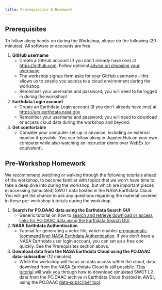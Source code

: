 ```yaml
---
title: Prerequisites & Homework
---
```


## Prerequisites

To follow along hands-on during the Workshop, please do the following (20 minutes). All software or accounts are free.

1. **GitHub username**
    - Create a GitHub account (if you don’t already have one) at <https://github.com>. Follow optional [advice on choosing your username](https://happygitwithr.com/github-acct.html)
    - The workshop signup form asks for your GitHub username - this allows us to enable you access to a cloud environment during the workshop.
    - Remember your username and password; you will need to be logged in during the workshop!
2. **Earthdata Login account** 
    - Create an Earthdata Login account (if you don't already have one) at <https://urs.earthdata.nasa.gov>
    - Remember your username and password; you will need to download or access cloud data during the workshop and beyond.
3. **Get comfortable** 
    - Consider your computer set-up in advance, including an external monitor if possible. You can follow along in Jupyter Hub on your own computer while also watching an instructor demo over WebEx (or equivalent).

## Pre-Workshop Homework

We recommmend watching or walking through the following tutorials ahead of the workshop, to become familiar with topics that we won't have time to take a deep dive into during the workshop, but which are important pieces in accessing (simulated) SWOT data hosted in the NASA Earthdata Cloud. You will get the chance to ask any questions regarding the material covered in these pre-workshop tutorials during the workshop.

1. **Search for PO.DAAC data using the Earthdata Search GUI**
    - Generic tutorial on how to [search and retrieve download or access links for PO.DAAC data using the Earthdata Search GUI](https://github.com/podaac/2022-SWOT-Ocean-Cloud-Workshop/blob/main/tutorials/01_Earthdata_Search.md).
2. **NASA Earthdata Authentication**
    - Tutorial for generating a netrc file, which enables [programmatic (command line) NASA Earthdata Authentication](https://github.com/podaac/2022-SWOT-Ocean-Cloud-Workshop/blob/main/tutorials/02_NASA_Earthdata_Authentication.ipynb). If you don't have a NASA Earthdata user login account, you can set up a free one quickly. See the Prerequisites section above.
3. **Download data from the NASA Earthdata Cloud using the PO.DAAC data-subscriber** (12 minutes) 
    - While the workshop will focus on data access _within_ the cloud, data download from the NASA Earthdata Cloud is still possbile. [This tutorial](https://www.youtube.com/watch?v=oasmJE5Iyvw) will walk you through how to download simulated SWOT L2 data from the PO.DAAC archive in Earthdata Cloud (hosted in AWS), using the PO.DAAC [data-subscriber tool](https://github.com/podaac/data-subscriber).
